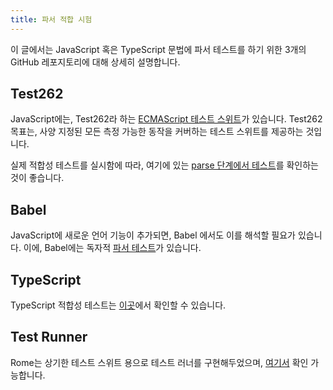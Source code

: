 ```yaml
---
title: 파서 적합 시험
---
```


이 글에서는 JavaScript 혹은 TypeScript 문법에 파서 테스트를 하기 위한 3개의
GitHub 레포지토리에 대해 상세히 설명합니다.

<!--truncate-->

## Test262

JavaScript에는, Test262라 하는
[ECMAScript 테스트 스위트](https://github.com/tc39/test262)가 있습니다. Test262
목표는, 사양 지정된 모든 측정 가능한 동작을 커버하는 테스트 스위트를 제공하는
것입니다.

실제 적합성 테스트를 실시함에 따라, 여기에 있는
[parse 단계에서 테스트](https://github.com/tc39/test262/blob/main/INTERPRETING.md#negative)를
확인하는 것이 좋습니다.

## Babel

JavaScript에 새로운 언어 기능이 추가되면, Babel 에서도 이를 해석할 필요가
있습니다. 이에, Babel에는 독자적
[파서 테스트](https://github.com/babel/babel/tree/main/packages/babel-parser/test)가
있습니다.

## TypeScript

TypeScript 적합성 테스트는
[이곳](https://github.com/microsoft/TypeScript/tree/main/tests/cases/conformance)에서
확인할 수 있습니다.

## Test Runner

Rome는 상기한 테스트 스위트 용으로 테스트 러너를 구현해두었으며,
[여기서](https://github.com/rome/tools/tree/main/xtask/coverage) 확인
가능합니다.
